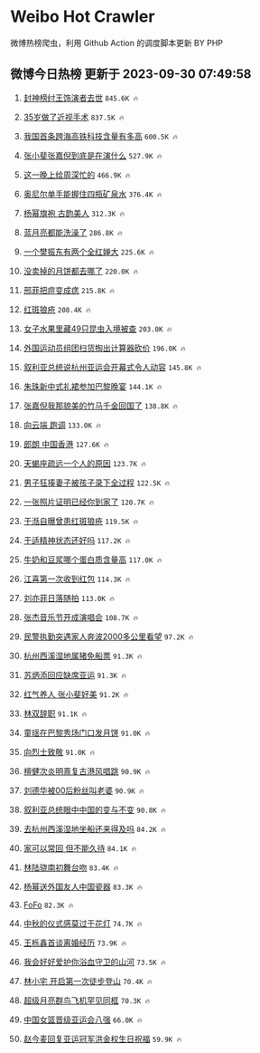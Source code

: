 # Weibo Hot Crawler 



微博热榜爬虫，利用 Github Action 的调度脚本更新 BY PHP 


## 微博今日热榜 更新于 2023-09-30 07:49:58 
1. [封神榜纣王饰演者去世](https://s.weibo.com/weibo?q=%E5%B0%81%E7%A5%9E%E6%A6%9C%E7%BA%A3%E7%8E%8B%E9%A5%B0%E6%BC%94%E8%80%85%E5%8E%BB%E4%B8%96&t=31&band_rank=1&Refer=top) `845.6K 🔥` 

1. [35岁做了近视手术](https://s.weibo.com/weibo?q=35%E5%B2%81%E5%81%9A%E4%BA%86%E8%BF%91%E8%A7%86%E6%89%8B%E6%9C%AF&t=31&band_rank=2&Refer=top) `837.5K 🔥` 

1. [我国首条跨海高铁科技含量有多高](https://s.weibo.com/weibo?q=%23%E6%88%91%E5%9B%BD%E9%A6%96%E6%9D%A1%E8%B7%A8%E6%B5%B7%E9%AB%98%E9%93%81%E7%A7%91%E6%8A%80%E5%90%AB%E9%87%8F%E6%9C%89%E5%A4%9A%E9%AB%98%23&t=31&band_rank=3&Refer=top) `600.5K 🔥` 

1. [张小斐张嘉倪到底是在演什么](https://s.weibo.com/weibo?q=%23%E5%BC%A0%E5%B0%8F%E6%96%90%E5%BC%A0%E5%98%89%E5%80%AA%E5%88%B0%E5%BA%95%E6%98%AF%E5%9C%A8%E6%BC%94%E4%BB%80%E4%B9%88%23&t=31&band_rank=4&Refer=top) `527.9K 🔥` 

1. [这一晚上给周深忙的](https://s.weibo.com/weibo?q=%23%E8%BF%99%E4%B8%80%E6%99%9A%E4%B8%8A%E7%BB%99%E5%91%A8%E6%B7%B1%E5%BF%99%E7%9A%84%23&t=31&band_rank=5&Refer=top) `466.9K 🔥` 

1. [奥尼尔单手能握住四瓶矿泉水](https://s.weibo.com/weibo?q=%23%E5%A5%A5%E5%B0%BC%E5%B0%94%E5%8D%95%E6%89%8B%E8%83%BD%E6%8F%A1%E4%BD%8F%E5%9B%9B%E7%93%B6%E7%9F%BF%E6%B3%89%E6%B0%B4%23&t=31&band_rank=6&Refer=top) `376.4K 🔥` 

1. [杨幂旗袍 古韵美人](https://s.weibo.com/weibo?q=%E6%9D%A8%E5%B9%82%E6%97%97%E8%A2%8D%20%E5%8F%A4%E9%9F%B5%E7%BE%8E%E4%BA%BA&t=31&band_rank=7&Refer=top) `312.3K 🔥` 

1. [蓝月亮都能洗澡了](https://s.weibo.com/weibo?q=%E8%93%9D%E6%9C%88%E4%BA%AE%E9%83%BD%E8%83%BD%E6%B4%97%E6%BE%A1%E4%BA%86&t=31&band_rank=8&Refer=top) `286.8K 🔥` 

1. [一个樊振东有两个全红婵大](https://s.weibo.com/weibo?q=%23%E4%B8%80%E4%B8%AA%E6%A8%8A%E6%8C%AF%E4%B8%9C%E6%9C%89%E4%B8%A4%E4%B8%AA%E5%85%A8%E7%BA%A2%E5%A9%B5%E5%A4%A7%23&t=31&band_rank=9&Refer=top) `225.6K 🔥` 

1. [没卖掉的月饼都去哪了](https://s.weibo.com/weibo?q=%23%E6%B2%A1%E5%8D%96%E6%8E%89%E7%9A%84%E6%9C%88%E9%A5%BC%E9%83%BD%E5%8E%BB%E5%93%AA%E4%BA%86%23&t=31&band_rank=10&Refer=top) `220.0K 🔥` 

1. [邢菲把痘变成痣](https://s.weibo.com/weibo?q=%E9%82%A2%E8%8F%B2%E6%8A%8A%E7%97%98%E5%8F%98%E6%88%90%E7%97%A3&t=31&band_rank=11&Refer=top) `215.8K 🔥` 

1. [红斑狼疮](https://s.weibo.com/weibo?q=%E7%BA%A2%E6%96%91%E7%8B%BC%E7%96%AE&t=31&band_rank=12&Refer=top) `208.4K 🔥` 

1. [女子水果里藏49只昆虫入境被查](https://s.weibo.com/weibo?q=%23%E5%A5%B3%E5%AD%90%E6%B0%B4%E6%9E%9C%E9%87%8C%E8%97%8F49%E5%8F%AA%E6%98%86%E8%99%AB%E5%85%A5%E5%A2%83%E8%A2%AB%E6%9F%A5%23&t=31&band_rank=13&Refer=top) `203.0K 🔥` 

1. [外国运动员组团扫货掏出计算器砍价](https://s.weibo.com/weibo?q=%23%E5%A4%96%E5%9B%BD%E8%BF%90%E5%8A%A8%E5%91%98%E7%BB%84%E5%9B%A2%E6%89%AB%E8%B4%A7%E6%8E%8F%E5%87%BA%E8%AE%A1%E7%AE%97%E5%99%A8%E7%A0%8D%E4%BB%B7%23&t=31&band_rank=14&Refer=top) `196.0K 🔥` 

1. [叙利亚总统说杭州亚运会开幕式令人动容](https://s.weibo.com/weibo?q=%23%E5%8F%99%E5%88%A9%E4%BA%9A%E6%80%BB%E7%BB%9F%E8%AF%B4%E6%9D%AD%E5%B7%9E%E4%BA%9A%E8%BF%90%E4%BC%9A%E5%BC%80%E5%B9%95%E5%BC%8F%E4%BB%A4%E4%BA%BA%E5%8A%A8%E5%AE%B9%23&t=31&band_rank=15&Refer=top) `145.8K 🔥` 

1. [朱珠新中式礼裙参加巴黎晚宴](https://s.weibo.com/weibo?q=%23%E6%9C%B1%E7%8F%A0%E6%96%B0%E4%B8%AD%E5%BC%8F%E7%A4%BC%E8%A3%99%E5%8F%82%E5%8A%A0%E5%B7%B4%E9%BB%8E%E6%99%9A%E5%AE%B4%23&t=31&band_rank=16&Refer=top) `144.1K 🔥` 

1. [张嘉倪我那貌美的竹马千金回国了](https://s.weibo.com/weibo?q=%23%E5%BC%A0%E5%98%89%E5%80%AA%E6%88%91%E9%82%A3%E8%B2%8C%E7%BE%8E%E7%9A%84%E7%AB%B9%E9%A9%AC%E5%8D%83%E9%87%91%E5%9B%9E%E5%9B%BD%E4%BA%86%23&t=31&band_rank=17&Refer=top) `138.8K 🔥` 

1. [向云端 跑调](https://s.weibo.com/weibo?q=%E5%90%91%E4%BA%91%E7%AB%AF%20%E8%B7%91%E8%B0%83&t=31&band_rank=18&Refer=top) `133.0K 🔥` 

1. [郎朗 中国香港](https://s.weibo.com/weibo?q=%E9%83%8E%E6%9C%97%20%E4%B8%AD%E5%9B%BD%E9%A6%99%E6%B8%AF&t=31&band_rank=19&Refer=top) `127.6K 🔥` 

1. [天蝎座疏远一个人的原因](https://s.weibo.com/weibo?q=%23%E5%A4%A9%E8%9D%8E%E5%BA%A7%E7%96%8F%E8%BF%9C%E4%B8%80%E4%B8%AA%E4%BA%BA%E7%9A%84%E5%8E%9F%E5%9B%A0%23&t=31&band_rank=20&Refer=top) `123.7K 🔥` 

1. [男子狂揍妻子被孩子录下全过程](https://s.weibo.com/weibo?q=%23%E7%94%B7%E5%AD%90%E7%8B%82%E6%8F%8D%E5%A6%BB%E5%AD%90%E8%A2%AB%E5%AD%A9%E5%AD%90%E5%BD%95%E4%B8%8B%E5%85%A8%E8%BF%87%E7%A8%8B%23&t=31&band_rank=21&Refer=top) `122.5K 🔥` 

1. [一张照片证明已经你到家了](https://s.weibo.com/weibo?q=%23%E4%B8%80%E5%BC%A0%E7%85%A7%E7%89%87%E8%AF%81%E6%98%8E%E5%B7%B2%E7%BB%8F%E4%BD%A0%E5%88%B0%E5%AE%B6%E4%BA%86%23&t=31&band_rank=22&Refer=top) `120.7K 🔥` 

1. [于湉自曝曾患红斑狼疮](https://s.weibo.com/weibo?q=%23%E4%BA%8E%E6%B9%89%E8%87%AA%E6%9B%9D%E6%9B%BE%E6%82%A3%E7%BA%A2%E6%96%91%E7%8B%BC%E7%96%AE%23&t=31&band_rank=23&Refer=top) `119.5K 🔥` 

1. [于适精神状态还好吗](https://s.weibo.com/weibo?q=%23%E4%BA%8E%E9%80%82%E7%B2%BE%E7%A5%9E%E7%8A%B6%E6%80%81%E8%BF%98%E5%A5%BD%E5%90%97%23&t=31&band_rank=24&Refer=top) `117.2K 🔥` 

1. [牛奶和豆浆哪个蛋白质含量高](https://s.weibo.com/weibo?q=%23%E7%89%9B%E5%A5%B6%E5%92%8C%E8%B1%86%E6%B5%86%E5%93%AA%E4%B8%AA%E8%9B%8B%E7%99%BD%E8%B4%A8%E5%90%AB%E9%87%8F%E9%AB%98%23&t=31&band_rank=25&Refer=top) `117.0K 🔥` 

1. [江喜第一次收到红包](https://s.weibo.com/weibo?q=%23%E6%B1%9F%E5%96%9C%E7%AC%AC%E4%B8%80%E6%AC%A1%E6%94%B6%E5%88%B0%E7%BA%A2%E5%8C%85%23&t=31&band_rank=26&Refer=top) `114.3K 🔥` 

1. [刘亦菲日落随拍](https://s.weibo.com/weibo?q=%23%E5%88%98%E4%BA%A6%E8%8F%B2%E6%97%A5%E8%90%BD%E9%9A%8F%E6%8B%8D%23&t=31&band_rank=27&Refer=top) `113.0K 🔥` 

1. [张杰音乐节开成演唱会](https://s.weibo.com/weibo?q=%E5%BC%A0%E6%9D%B0%E9%9F%B3%E4%B9%90%E8%8A%82%E5%BC%80%E6%88%90%E6%BC%94%E5%94%B1%E4%BC%9A&t=31&band_rank=28&Refer=top) `108.7K 🔥` 

1. [民警执勤突遇家人奔波2000多公里看望](https://s.weibo.com/weibo?q=%23%E6%B0%91%E8%AD%A6%E6%89%A7%E5%8B%A4%E7%AA%81%E9%81%87%E5%AE%B6%E4%BA%BA%E5%A5%94%E6%B3%A22000%E5%A4%9A%E5%85%AC%E9%87%8C%E7%9C%8B%E6%9C%9B%23&t=31&band_rank=29&Refer=top) `97.2K 🔥` 

1. [杭州西溪湿地属猪免船票](https://s.weibo.com/weibo?q=%23%E6%9D%AD%E5%B7%9E%E8%A5%BF%E6%BA%AA%E6%B9%BF%E5%9C%B0%E5%B1%9E%E7%8C%AA%E5%85%8D%E8%88%B9%E7%A5%A8%23&t=31&band_rank=30&Refer=top) `91.3K 🔥` 

1. [苏炳添回应缺席亚运](https://s.weibo.com/weibo?q=%23%E8%8B%8F%E7%82%B3%E6%B7%BB%E5%9B%9E%E5%BA%94%E7%BC%BA%E5%B8%AD%E4%BA%9A%E8%BF%90%23&t=31&band_rank=31&Refer=top) `91.3K 🔥` 

1. [红气养人 张小斐好美](https://s.weibo.com/weibo?q=%E7%BA%A2%E6%B0%94%E5%85%BB%E4%BA%BA%20%E5%BC%A0%E5%B0%8F%E6%96%90%E5%A5%BD%E7%BE%8E&t=31&band_rank=32&Refer=top) `91.2K 🔥` 

1. [林双辞职](https://s.weibo.com/weibo?q=%23%E6%9E%97%E5%8F%8C%E8%BE%9E%E8%81%8C%23&t=31&band_rank=33&Refer=top) `91.1K 🔥` 

1. [童瑶在巴黎秀场门口发月饼](https://s.weibo.com/weibo?q=%23%E7%AB%A5%E7%91%B6%E5%9C%A8%E5%B7%B4%E9%BB%8E%E7%A7%80%E5%9C%BA%E9%97%A8%E5%8F%A3%E5%8F%91%E6%9C%88%E9%A5%BC%23&t=31&band_rank=34&Refer=top) `91.0K 🔥` 

1. [向烈士致敬](https://s.weibo.com/weibo?q=%23%E5%90%91%E7%83%88%E5%A3%AB%E8%87%B4%E6%95%AC%23&t=31&band_rank=35&Refer=top) `91.0K 🔥` 

1. [檀健次炎明熹复古港风唱跳](https://s.weibo.com/weibo?q=%23%E6%AA%80%E5%81%A5%E6%AC%A1%E7%82%8E%E6%98%8E%E7%86%B9%E5%A4%8D%E5%8F%A4%E6%B8%AF%E9%A3%8E%E5%94%B1%E8%B7%B3%23&t=31&band_rank=36&Refer=top) `90.9K 🔥` 

1. [刘德华被00后粉丝叫老婆](https://s.weibo.com/weibo?q=%23%E5%88%98%E5%BE%B7%E5%8D%8E%E8%A2%AB00%E5%90%8E%E7%B2%89%E4%B8%9D%E5%8F%AB%E8%80%81%E5%A9%86%23&t=31&band_rank=37&Refer=top) `90.9K 🔥` 

1. [叙利亚总统眼中中国的变与不变](https://s.weibo.com/weibo?q=%23%E5%8F%99%E5%88%A9%E4%BA%9A%E6%80%BB%E7%BB%9F%E7%9C%BC%E4%B8%AD%E4%B8%AD%E5%9B%BD%E7%9A%84%E5%8F%98%E4%B8%8E%E4%B8%8D%E5%8F%98%23&t=31&band_rank=38&Refer=top) `90.8K 🔥` 

1. [去杭州西溪湿地坐船还来得及吗](https://s.weibo.com/weibo?q=%23%E5%8E%BB%E6%9D%AD%E5%B7%9E%E8%A5%BF%E6%BA%AA%E6%B9%BF%E5%9C%B0%E5%9D%90%E8%88%B9%E8%BF%98%E6%9D%A5%E5%BE%97%E5%8F%8A%E5%90%97%23&t=31&band_rank=39&Refer=top) `84.2K 🔥` 

1. [家可以常回 但不能久待](https://s.weibo.com/weibo?q=%E5%AE%B6%E5%8F%AF%E4%BB%A5%E5%B8%B8%E5%9B%9E%20%E4%BD%86%E4%B8%8D%E8%83%BD%E4%B9%85%E5%BE%85&t=31&band_rank=40&Refer=top) `84.1K 🔥` 

1. [林陆骁南初舞台吻](https://s.weibo.com/weibo?q=%23%E6%9E%97%E9%99%86%E9%AA%81%E5%8D%97%E5%88%9D%E8%88%9E%E5%8F%B0%E5%90%BB%23&t=31&band_rank=41&Refer=top) `83.4K 🔥` 

1. [杨幂送外国友人中国瓷器](https://s.weibo.com/weibo?q=%23%E6%9D%A8%E5%B9%82%E9%80%81%E5%A4%96%E5%9B%BD%E5%8F%8B%E4%BA%BA%E4%B8%AD%E5%9B%BD%E7%93%B7%E5%99%A8%23&t=31&band_rank=42&Refer=top) `83.3K 🔥` 

1. [FoFo](https://s.weibo.com/weibo?q=FoFo&t=31&band_rank=43&Refer=top) `82.3K 🔥` 

1. [中秋的仪式感莫过于花灯](https://s.weibo.com/weibo?q=%23%E4%B8%AD%E7%A7%8B%E7%9A%84%E4%BB%AA%E5%BC%8F%E6%84%9F%E8%8E%AB%E8%BF%87%E4%BA%8E%E8%8A%B1%E7%81%AF%23&t=31&band_rank=44&Refer=top) `74.7K 🔥` 

1. [王栎鑫首谈离婚经历](https://s.weibo.com/weibo?q=%23%E7%8E%8B%E6%A0%8E%E9%91%AB%E9%A6%96%E8%B0%88%E7%A6%BB%E5%A9%9A%E7%BB%8F%E5%8E%86%23&t=31&band_rank=45&Refer=top) `73.9K 🔥` 

1. [我会好好爱护你浴血守卫的山河](https://s.weibo.com/weibo?q=%23%E6%88%91%E4%BC%9A%E5%A5%BD%E5%A5%BD%E7%88%B1%E6%8A%A4%E4%BD%A0%E6%B5%B4%E8%A1%80%E5%AE%88%E5%8D%AB%E7%9A%84%E5%B1%B1%E6%B2%B3%23&t=31&band_rank=46&Refer=top) `73.5K 🔥` 

1. [林小宅 开启第一次徒步登山](https://s.weibo.com/weibo?q=%E6%9E%97%E5%B0%8F%E5%AE%85%20%E5%BC%80%E5%90%AF%E7%AC%AC%E4%B8%80%E6%AC%A1%E5%BE%92%E6%AD%A5%E7%99%BB%E5%B1%B1&t=31&band_rank=47&Refer=top) `70.4K 🔥` 

1. [超级月亮群鸟飞机罕见同框](https://s.weibo.com/weibo?q=%23%E8%B6%85%E7%BA%A7%E6%9C%88%E4%BA%AE%E7%BE%A4%E9%B8%9F%E9%A3%9E%E6%9C%BA%E7%BD%95%E8%A7%81%E5%90%8C%E6%A1%86%23&t=31&band_rank=48&Refer=top) `70.3K 🔥` 

1. [中国女篮晋级亚运会八强](https://s.weibo.com/weibo?q=%23%E4%B8%AD%E5%9B%BD%E5%A5%B3%E7%AF%AE%E6%99%8B%E7%BA%A7%E4%BA%9A%E8%BF%90%E4%BC%9A%E5%85%AB%E5%BC%BA%23&t=31&band_rank=49&Refer=top) `66.0K 🔥` 

1. [赵今麦回复亚运冠军洪金权生日祝福](https://s.weibo.com/weibo?q=%23%E8%B5%B5%E4%BB%8A%E9%BA%A6%E5%9B%9E%E5%A4%8D%E4%BA%9A%E8%BF%90%E5%86%A0%E5%86%9B%E6%B4%AA%E9%87%91%E6%9D%83%E7%94%9F%E6%97%A5%E7%A5%9D%E7%A6%8F%23&t=31&band_rank=50&Refer=top) `59.9K 🔥` 

